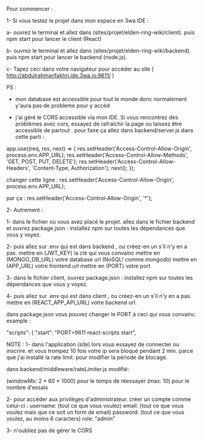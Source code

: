 Pour commencer :

1- Si vous testez le projet dans mon espace en 3wa IDE :

a- ouvrez le terminal et allez dans (sites/projet/elden-ring-wiki/client). puis npm start pour lancer le client (React)

b- ouvrez le terminal et allez dans (sites/projet/elden-ring-wiki/backend). puis npm start pour lancer le backend (node.js).

c- Tapez ceci dans votre navigateur pour accéder au site ( http://abdulrahmanfakhri.ide.3wa.io:9611/ )

PS :
- mon database est accessible pour tout le monde donc normalement y'aura pas de probleme pour y accéd

- j'ai gèré le CORS accessible via mon IDE. Si vous rencontrez des problèmes avec cors, essayez de rafraîchir la page ou laissez être accessible de partout . pour faire ça allez dans backend/server.js dans cette parti : 

app.use((req, res, next) => {
    res.setHeader('Access-Control-Allow-Origin', process.env.APP_URL);
    res.setHeader('Access-Control-Allow-Methods', 'GET, POST, PUT, DELETE');
    res.setHeader('Access-Control-Allow-Headers', 'Content-Type, Authorization');
    next();
});

changer cette ligne : res.setHeader('Access-Control-Allow-Origin', process.env.APP_URL);

par ça : res.setHeader('Access-Control-Allow-Origin', '*');


2- Autrement : 

1- dans le fichier où vous avez placé le projet. allez dans le fichier backend et ouvrez package.json :
installez npm sur toutes les dépendances que vous y voyez.

2- puis allez sur .env qui est dans backend , ou créez-en un s'il n'y en a pas. 
mettre en (JWT_KEY) la clé qui vous convainc
mettre en (MONGO_DB_URL) votre database url (NoSQL! comme mongodb)
mettre en (APP_URL) votre frontend url 
mettre en (PORT) votre port 

3- dans le fichier client, ouvrez package.json :
installez npm sur toutes les dépendances que vous y voyez.

4- puis allez sur .env qui est dans client , ou créez-en un s'il n'y en a pas.
mettre en (REACT_APP_API_URL) votre backend url.

dans package.json vous pouvez changer le PORT à ceci qui vous convainc. example :

"scripts": {
    "start": "PORT=9611 react-scripts start",


NOTE : 
1- dans l'application (site) lors vous essayez de connecter ou inscrire. et vous trompez 10 fois votre ip sera bloqué pendant 2 min. parce que j'ai installé la rate limit.
pour modifier la période de blocage.

dans backend/middleware/rateLimiter.js  modifié:

(windowMs: 2 * 60 * 1000) pour le temps de réessayer
(max: 10) pour le nombre d'essais

2- pour accéder aux privilèges d'administrateur. créer un compte comme celui-ci :
username: (tout ce que vous voulez)
email: (tout ce que vous voulez mais que ce soit un form de email)
password: (tout ce que vous voulez, au moins 6 caracters)
role: "admin"

3- n'oubliez pas de gérer le CORS